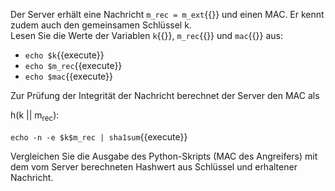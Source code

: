 Der Server erhält eine Nachricht `m_rec = m_ext`{{}} und einen MAC. Er kennt zudem auch den gemeinsamen Schlüssel k.<br>
Lesen Sie die Werte der Variablen  `k`{{}}, `m_rec`{{}} und `mac`{{}} aus:

- `echo $k`{{execute}}
- `echo $m_rec`{{execute}}
- `echo $mac`{{execute}}

Zur Prüfung der Integrität der Nachricht berechnet der Server den MAC als

h(k || m<sub>rec</sub>):

`echo -n -e $k$m_rec | sha1sum`{{execute}}

Vergleichen Sie die Ausgabe des Python-Skripts (MAC des Angreifers) mit dem vom Server berechneten Hashwert aus Schlüssel und erhaltener Nachricht.
